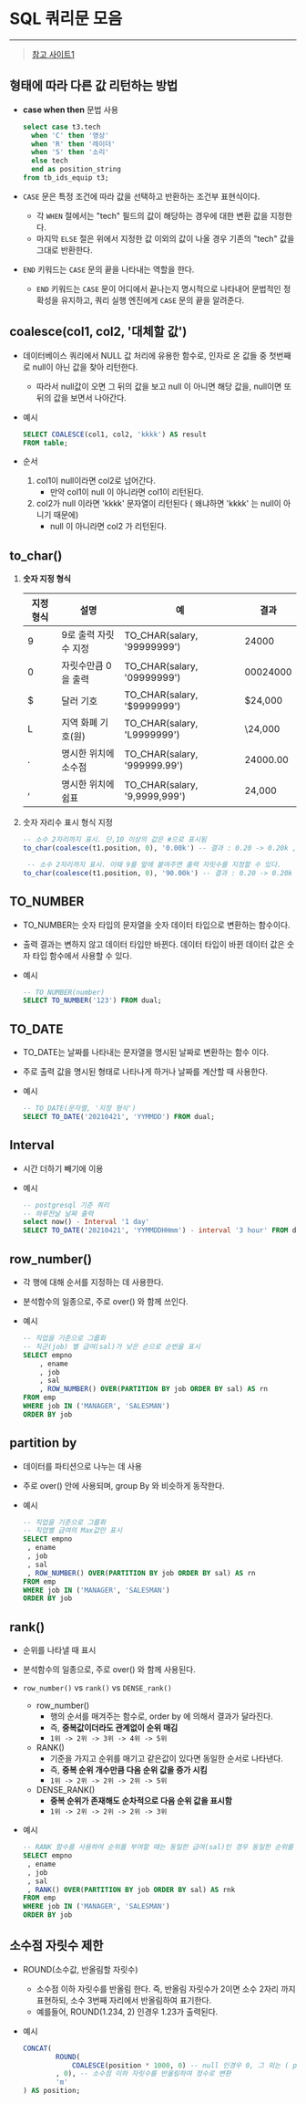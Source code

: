 # SQL 쿼리문 모음

---

> [참고 사이트1](https://sorrow16.tistory.com/155)

## 형태에 따라 다른 값 리턴하는 방법

- **case when then** 문법 사용

  ```sql
  select case t3.tech 
   	when 'C' then '영상'
   	when 'R' then '레이더'
   	when 'S' then '소리'
   	else tech 
   	end as position_string
  from tb_ids_equip t3;
  ```

-  `CASE` 문은 특정 조건에 따라 값을 선택하고 반환하는 조건부 표현식이다. 

   -  각 `WHEN` 절에서는 "tech" 필드의 값이 해당하는 경우에 대한 변환 값을 지정한다.
   -  마지막 `ELSE` 절은 위에서 지정한 값 이외의 값이 나올 경우 기존의 "tech" 값을 그대로 반환한다. 

- `END` 키워드는 `CASE` 문의 끝을 나타내는 역할을 한다. 

  - `END` 키워드는 `CASE` 문이 어디에서 끝나는지 명시적으로 나타내어 문법적인 정확성을 유지하고, 쿼리 실행 엔진에게 `CASE` 문의 끝을 알려준다. 

## coalesce(col1, col2, '대체할 값')

- 데이터베이스 쿼리에서 NULL 값 처리에 유용한 함수로, 인자로 온 값들 중 첫번째로 null이 아닌 값을 찾아 리턴한다. 

  - 따라서 null값이 오면 그 뒤의 값을 보고 null 이 아니면 해당 값을, null이면 또 뒤의 값을 보면서 나아간다. 

- 예시

  ```sql
  SELECT COALESCE(col1, col2, 'kkkk') AS result
  FROM table;
  ```

- 순서

  1. col1이 null이라면 col2로 넘어간다. 
     - 만약 col1이 null 이 아니라면 col1이 리턴된다. 
  2. col2가 null 이라면 'kkkk' 문자열이 리턴된다 ( 왜냐하면 'kkkk' 는 null이 아니기 때문에)
     - null 이 아니라면 col2 가 리턴된다. 

## to_char()

1. **숫자 지정 형식**

   | 지정 형식 | 설명                 | 예                            | 결과     |
   | --------- | -------------------- | ----------------------------- | -------- |
   | 9         | 9로 출력 자릿수 지정 | TO_CHAR(salary, '99999999')   | 24000    |
   | 0         | 자릿수만큼 0을 출력  | TO_CHAR(salary, '09999999')   | 00024000 |
   | $         | 달러 기호            | TO_CHAR(salary, '$9999999')   | $24,000  |
   | L         | 지역 화폐 기호(원)   | TO_CHAR(salary, 'L9999999')   | \24,000  |
   | .         | 명시한 위치에 소수점 | TO_CHAR(salary, '999999.99')  | 24000.00 |
   | ,         | 명시한 위치에 쉼표   | TO_CHAR(salary, '9,9999,999') | 24,000   |

2. 숫자 자리수 표시 형식 지정

   ```sql
   -- 소수 2자리까지 표시. 단,10 이상의 값은 #으로 표시됨 
   to_char(coalesce(t1.position, 0), '0.00k') -- 결과 : 0.20 -> 0.20k ,   85 -> #.##k
   
    -- 소수 2자리까지 표시. 이때 9를 앞에 붙여주면 출력 자릿수를 지정할 수 있다. 
   to_char(coalesce(t1.position, 0), '90.00k') -- 결과 : 0.20 -> 0.20k ,   85 -> 85.00k
   ```

## TO_NUMBER

- TO_NUMBER는 숫자 타입의 문자열을 숫자 데이터 타입으로 변환하는 함수이다.

- 출력 결과는 변하지 않고 데이터 타입만 바뀐다. 데이터 타입이 바뀐 데이터 값은 숫자 타입 함수에서 사용할 수 있다.

- 예시

  ```SQL
  -- TO_NUMBER(number)
  SELECT TO_NUMBER('123') FROM dual;
  ```

## TO_DATE

- TO_DATE는 날짜를 나타내는 문자열을 명시된 날짜로 변환하는 함수 이다. 

- 주로 출력 값을 명시된 형태로 나타나게 하거나 날짜를 계산할 때 사용한다. 

- 예시	

  ```sql
  -- TO_DATE(문자열, '지정 형식')
  SELECT TO_DATE('20210421', 'YYMMDD') FROM dual;
  ```

## Interval 

- 시간 더하기 빼기에 이용 

- 예시 

  ```sql 
  -- postgresql 기준 쿼리 
  -- 하루전날 날짜 출력 
  select now() - Interval '1 day'
  SELECT TO_DATE('20210421', 'YYMMDDHHmm') - interval '3 hour' FROM dual;
  ```


## row_number()

- 각 행에 대해 순서를 지정하는 데 사용한다. 

- 분석함수의 일종으로, 주로 over() 와 함께 쓰인다. 

- 예시

  ```sql
  -- 직업을 기준으로 그룹화 
  -- 직군(job) 별 급여(sal)가 낮은 순으로 순번을 표시
  SELECT empno
      , ename
      , job
      , sal
      , ROW_NUMBER() OVER(PARTITION BY job ORDER BY sal) AS rn
  FROM emp
  WHERE job IN ('MANAGER', 'SALESMAN')
  ORDER BY job
  ```


## partition by 

- 데이터를 파티션으로 나누는 데 사용

- 주로 over() 안에 사용되며, group By 와 비슷하게 동작한다. 

- 예시

  ```sql
  -- 직업을 기준으로 그룹화 
  -- 직업별 급여의 Max값만 표시 
  SELECT empno
   , ename
   , job
   , sal
   , ROW_NUMBER() OVER(PARTITION BY job ORDER BY sal) AS rn
  FROM emp
  WHERE job IN ('MANAGER', 'SALESMAN')
  ORDER BY job
  ```


## rank()

- 순위를 나타낼 때 표시

- 분석함수의 일종으로, 주로 over() 와 함께 사용된다. 

- `row_number()` vs `rank()` vs `DENSE_rank()`

  - row_number() 
    - 행의 순서를 매겨주는 함수로, order by 에 의해서 결과가 달라진다. 
    - 즉, **중복값이더라도 관계없이 순위 매김** 
    - `1위 -> 2위 -> 3위 -> 4위 -> 5위`
  - RANK()
    - 기준을 가지고 순위를 매기고 같은값이 있다면 동일한 순서로 나타낸다. 
    - 즉, **중복 순위 개수만큼 다음 순위 값을 증가 시킴**
    - `1위 -> 2위 -> 2위 -> 2위 -> 5위`
  - DENSE_RANK()
    - **중복 순위가 존재해도 순차적으로 다음 순위 값을 표시함** 
    - `1위 -> 2위 -> 2위 -> 2위 -> 3위`

- 예시 

  ```sql
  -- RANK 함수를 사용하여 순위를 부여할 때는 동일한 급여(sal)인 경우 동일한 순위를 표시한
  SELECT empno
   , ename
   , job
   , sal
   , RANK() OVER(PARTITION BY job ORDER BY sal) AS rnk
  FROM emp
  WHERE job IN ('MANAGER', 'SALESMAN')
  ORDER BY job
  ```


## 소수점 자릿수 제한

- ROUND(소수값, 반올림할 자릿수)

  - 소수점 이하 자릿수를 반올림 한다. 즉, 반올림 자릿수가 2이면 소수 2자리 까지 표현하되, 소수 3번째 자리에서 반올림하여 표기한다. 
  - 예를들어, ROUND(1.234, 2) 인경우 1.23가 출력된다. 

- 예시

  ```sql
  CONCAT(
          ROUND(
              COALESCE(position * 1000, 0) -- null 인경우 0, 그 외는 ( position * 1000 )으로 출력
          , 0), -- 소수점 이하 자릿수를 반올림하여 정수로 변환
          'm'
  ) AS position;
  ```

  

